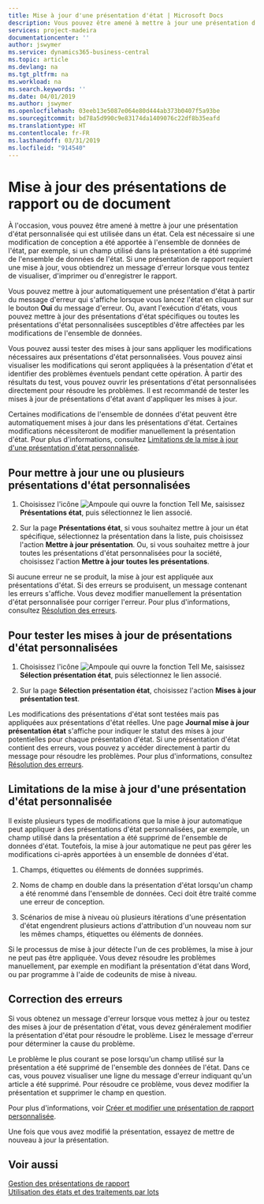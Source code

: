 ```yaml
---
title: Mise à jour d'une présentation d'état | Microsoft Docs
description: Vous pouvez être amené à mettre à jour une présentation d'état personnalisée qui est utilisée dans un état. Cela est nécessaire si une modification de conception a été apportée à l'ensemble de données de l'état, par exemple, si un champ utilisé dans la présentation a été supprimé de l'ensemble de données de l'état.
services: project-madeira
documentationcenter: ''
author: jswymer
ms.service: dynamics365-business-central
ms.topic: article
ms.devlang: na
ms.tgt_pltfrm: na
ms.workload: na
ms.search.keywords: ''
ms.date: 04/01/2019
ms.author: jswymer
ms.openlocfilehash: 03eeb13e5087e064e80d444ab373b0407f5a93be
ms.sourcegitcommit: bd78a5d990c9e83174da1409076c22df8b35eafd
ms.translationtype: HT
ms.contentlocale: fr-FR
ms.lasthandoff: 03/31/2019
ms.locfileid: "914540"
---
```

# <a name="updating-report-or-document-layouts"></a>Mise à jour des présentations de rapport ou de document
À l'occasion, vous pouvez être amené à mettre à jour une présentation d'état personnalisée qui est utilisée dans un état. Cela est nécessaire si une modification de conception a été apportée à l'ensemble de données de l'état, par exemple, si un champ utilisé dans la présentation a été supprimé de l'ensemble de données de l'état. Si une présentation de rapport requiert une mise à jour, vous obtiendrez un message d'erreur lorsque vous tentez de visualiser, d'imprimer ou d'enregistrer le rapport.  

Vous pouvez mettre à jour automatiquement une présentation d'état à partir du message d'erreur qui s'affiche lorsque vous lancez l'état en cliquant sur le bouton **Oui** du message d'erreur. Ou, avant l'exécution d'états, vous pouvez mettre à jour des présentations d'état spécifiques ou toutes les présentations d'état personnalisées susceptibles d'être affectées par les modifications de l'ensemble de données.  

Vous pouvez aussi tester des mises à jour sans appliquer les modifications nécessaires aux présentations d'état personnalisées. Vous pouvez ainsi visualiser les modifications qui seront appliquées à la présentation d'état et identifier des problèmes éventuels pendant cette opération. À partir des résultats du test, vous pouvez ouvrir les présentations d'état personnalisées directement pour résoudre les problèmes. Il est recommandé de tester les mises à jour de présentations d'état avant d'appliquer les mises à jour.  

Certaines modifications de l'ensemble de données d'état peuvent être automatiquement mises à jour dans les présentations d'état. Certaines modifications nécessiteront de modifier manuellement la présentation d'état. Pour plus d'informations, consultez [Limitations de la mise à jour d'une présentation d'état personnalisée](ui-update-report-layouts.md#UpdateLimitations).  

## <a name="to-update-one-or-more-custom-report-layouts"></a>Pour mettre à jour une ou plusieurs présentations d'état personnalisées  

1.  Choisissez l'icône ![Ampoule qui ouvre la fonction Tell Me](media/ui-search/search_small.png "Dites-moi ce que vous voulez faire"), saisissez **Présentations état**, puis sélectionnez le lien associé.  

2.  Sur la page **Présentations état**, si vous souhaitez mettre à jour un état spécifique, sélectionnez la présentation dans la liste, puis choisissez l'action **Mettre à jour présentation**. Ou, si vous souhaitez mettre à jour toutes les présentations d'état personnalisées pour la société, choisissez l'action **Mettre à jour toutes les présentations**.  

Si aucune erreur ne se produit, la mise à jour est appliquée aux présentations d'état. Si des erreurs se produisent, un message contenant les erreurs s'affiche. Vous devez modifier manuellement la présentation d'état personnalisée pour corriger l'erreur. Pour plus d'informations, consultez [Résolution des erreurs](ui-update-report-layouts.md#FixErrors).  

## <a name="to-test-custom-report-layout-updates"></a>Pour tester les mises à jour de présentations d'état personnalisées  

1.  Choisissez l'icône ![Ampoule qui ouvre la fonction Tell Me](media/ui-search/search_small.png "Dites-moi ce que vous voulez faire"), saisissez **Sélection présentation état**, puis sélectionnez le lien associé.  

2.  Sur la page **Sélection présentation état**, choisissez l'action **Mises à jour présentation test**.  

 Les modifications des présentations d'état sont testées mais pas appliquées aux présentations d'état réelles. Une page **Journal mise à jour présentation état** s'affiche pour indiquer le statut des mises à jour potentielles pour chaque présentation d'état. Si une présentation d'état contient des erreurs, vous pouvez y accéder directement à partir du message pour résoudre les problèmes. Pour plus d'informations, consultez [Résolution des erreurs](ui-update-report-layouts.md#FixErrors).  

##  <a name="UpdateLimitations"></a> Limitations de la mise à jour d'une présentation d'état personnalisée  
 Il existe plusieurs types de modifications que la mise à jour automatique peut appliquer à des présentations d'état personnalisées, par exemple, un champ utilisé dans la présentation a été supprimé de l'ensemble de données d'état. Toutefois, la mise à jour automatique ne peut pas gérer les modifications ci-après apportées à un ensemble de données d'état.  

1.  Champs, étiquettes ou éléments de données supprimés.  

2.  Noms de champ en double dans la présentation d'état lorsqu'un champ a été renommé dans l'ensemble de données. Ceci doit être traité comme une erreur de conception.  

3.  Scénarios de mise à niveau où plusieurs itérations d'une présentation d'état engendrent plusieurs actions d'attribution d'un nouveau nom sur les mêmes champs, étiquettes ou éléments de données.  

 Si le processus de mise à jour détecte l'un de ces problèmes, la mise à jour ne peut pas être appliquée. Vous devez résoudre les problèmes manuellement, par exemple en modifiant la présentation d'état dans Word, ou par programme à l'aide de codeunits de mise à niveau.  

##  <a name="FixErrors"></a> Correction des erreurs  
 Si vous obtenez un message d'erreur lorsque vous mettez à jour ou testez des mises à jour de présentation d'état, vous devez généralement modifier la présentation d'état pour résoudre le problème. Lisez le message d'erreur pour déterminer la cause du problème.  

 Le problème le plus courant se pose lorsqu'un champ utilisé sur la présentation a été supprimé de l'ensemble des données de l'état. Dans ce cas, vous pouvez visualiser une ligne du message d'erreur indiquant qu'un article a été supprimé. Pour résoudre ce problème, vous devez modifier la présentation et supprimer le champ en question.  

 Pour plus d'informations, voir [Créer et modifier une présentation de rapport personnalisée](ui-how-create-custom-report-layout.md#ModifyCustomLayout).  

 Une fois que vous avez modifié la présentation, essayez de mettre de nouveau à jour la présentation.  

## <a name="see-also"></a>Voir aussi  
 [Gestion des présentations de rapport](ui-manage-report-layouts.md)  
 [Utilisation des états et des traitements par lots](ui-work-report.md)  

